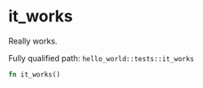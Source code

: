 # it_works

Really
works.


Fully qualified path: `hello_world::tests::it_works`

```rust
fn it_works()
```

